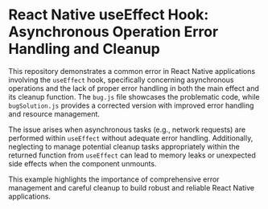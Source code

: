 # React Native useEffect Hook: Asynchronous Operation Error Handling and Cleanup

This repository demonstrates a common error in React Native applications involving the `useEffect` hook, specifically concerning asynchronous operations and the lack of proper error handling in both the main effect and its cleanup function.  The `bug.js` file showcases the problematic code, while `bugSolution.js` provides a corrected version with improved error handling and resource management.

The issue arises when asynchronous tasks (e.g., network requests) are performed within `useEffect` without adequate error handling. Additionally, neglecting to manage potential cleanup tasks appropriately within the returned function from `useEffect` can lead to memory leaks or unexpected side effects when the component unmounts.

This example highlights the importance of comprehensive error management and careful cleanup to build robust and reliable React Native applications.